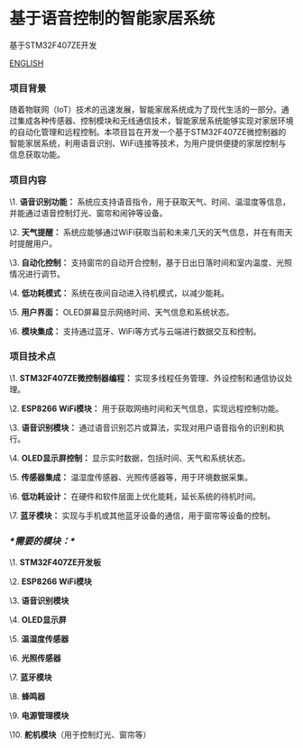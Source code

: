 # 基于语音控制的智能家居系统
基于STM32F407ZE开发

<a href="./README">ENGLISH</a>

### 项目背景

随着物联网（IoT）技术的迅速发展，智能家居系统成为了现代生活的一部分。通过集成各种传感器、控制模块和无线通信技术，智能家居系统能够实现对家居环境的自动化管理和远程控制。本项目旨在开发一个基于STM32F407ZE微控制器的智能家居系统，利用语音识别、WiFi连接等技术，为用户提供便捷的家居控制与信息获取功能。

### 项目内容

\1. **语音识别功能：** 系统应支持语音指令，用于获取天气、时间、温湿度等信息，并能通过语音控制灯光、窗帘和闹钟等设备。

\2. **天气提醒：** 系统应能够通过WiFi获取当前和未来几天的天气信息，并在有雨天时提醒用户。

\3. **自动化控制：** 支持窗帘的自动开合控制，基于日出日落时间和室内温度、光照情况进行调节。

\4. **低功耗模式：** 系统在夜间自动进入待机模式，以减少能耗。

\5. **用户界面：** OLED屏幕显示网络时间、天气信息和系统状态。

\6. **模块集成：** 支持通过蓝牙、WiFi等方式与云端进行数据交互和控制。

### 项目技术点

\1. **STM32F407ZE微控制器编程：** 实现多线程任务管理、外设控制和通信协议处理。

\2. **ESP8266 WiFi模块：** 用于获取网络时间和天气信息，实现远程控制功能。

\3. **语音识别模块：** 通过语音识别芯片或算法，实现对用户语音指令的识别和执行。

\4. **OLED显示屏控制：** 显示实时数据，包括时间、天气和系统状态。

\5. **传感器集成：** 温湿度传感器、光照传感器等，用于环境数据采集。

\6. **低功耗设计：** 在硬件和软件层面上优化能耗，延长系统的待机时间。

\7. **蓝牙模块：** 实现与手机或其他蓝牙设备的通信，用于窗帘等设备的控制。

### ***\*需要的模块：\****

\1. **STM32F407ZE开发板**

\2. **ESP8266 WiFi模块**

\3. **语音识别模块**

\4. **OLED显示屏**

\5. **温湿度传感器**

\6. **光照传感器**

\7. **蓝牙模块**

\8. **蜂鸣器**

\9. **电源管理模块**

\10. **舵机模块**（用于控制灯光、窗帘等）
